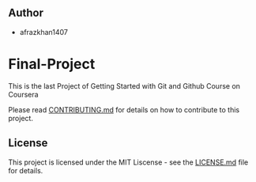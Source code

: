 ## Author
- afrazkhan1407


# Final-Project
This is the last Project of Getting Started with Git and Github Course on Coursera


Please read [CONTRIBUTING.md](CONTRIBUTING.md) for details on how to contribute to this project.

## License

This project is licensed under the MIT Liscense - see the [LICENSE.md](LICENSE.md) file for details.

